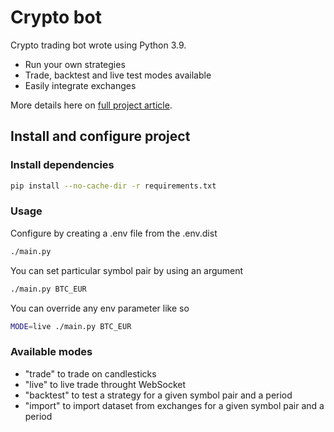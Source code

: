 # Crypto bot

Crypto trading bot wrote using Python 3.9. 

- Run your own strategies
- Trade, backtest and live test modes available
- Easily integrate exchanges

More details here on [full project article](https://dev.to/nicolasbonnici/how-to-build-a-crypto-bot-with-python-3-and-the-binance-api-part-1-1864).

## Install and configure project

### Install dependencies

```bash
pip install --no-cache-dir -r requirements.txt
```

### Usage

Configure by creating a .env file from the .env.dist 

```bash
./main.py
```

You can set particular symbol pair by using an argument
```bash
./main.py BTC_EUR
```

You can override any env parameter like so
```bash
MODE=live ./main.py BTC_EUR
```

### Available modes

- "trade" to trade on candlesticks
- "live" to live trade throught WebSocket
- "backtest" to test a strategy for a given symbol pair and a period
- "import" to import dataset from exchanges for a given symbol pair and a period